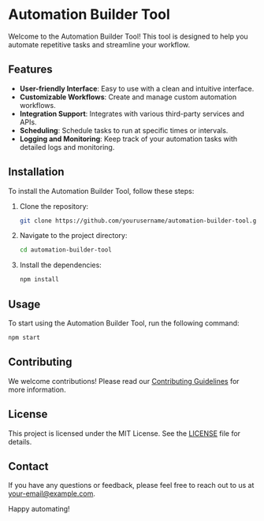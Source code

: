 # Automation Builder Tool

Welcome to the Automation Builder Tool! This tool is designed to help you automate repetitive tasks and streamline your workflow.

## Features

- **User-friendly Interface**: Easy to use with a clean and intuitive interface.
- **Customizable Workflows**: Create and manage custom automation workflows.
- **Integration Support**: Integrates with various third-party services and APIs.
- **Scheduling**: Schedule tasks to run at specific times or intervals.
- **Logging and Monitoring**: Keep track of your automation tasks with detailed logs and monitoring.

## Installation

To install the Automation Builder Tool, follow these steps:

1. Clone the repository:
    ```bash
    git clone https://github.com/yourusername/automation-builder-tool.git
    ```
2. Navigate to the project directory:
    ```bash
    cd automation-builder-tool
    ```
3. Install the dependencies:
    ```bash
    npm install
    ```

## Usage

To start using the Automation Builder Tool, run the following command:
```bash
npm start
```

## Contributing

We welcome contributions! Please read our [Contributing Guidelines](CONTRIBUTING.md) for more information.

## License

This project is licensed under the MIT License. See the [LICENSE](LICENSE) file for details.

## Contact

If you have any questions or feedback, please feel free to reach out to us at [your-email@example.com](mailto:your-email@example.com).

Happy automating!